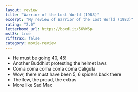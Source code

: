 ```yaml
---
layout: review
title: "Warrior of the Lost World (1983)"
excerpt: "My review of Warrior of the Lost World (1983)"
rating: "2.0"
letterboxd_url: https://boxd.it/56VW6p
mst3k: true
rifftrax: false
category: movie-review
---
```


- He must be going 40, 45!
- Another Buddhist protesting the helmet laws
- Coma coma coma coma coma Caligula
- Wow, there must have been 5, 6 spiders back there
- The few, the proud, the extras
- More like Sad Max
